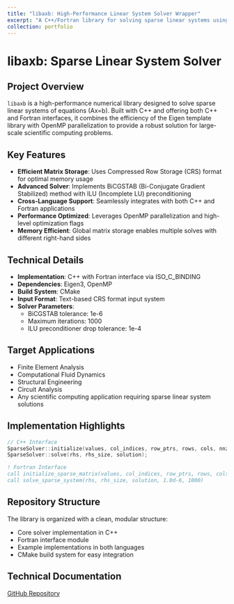 ```yaml
---
title: "libaxb: High-Performance Linear System Solver Wrapper"
excerpt: "A C++/Fortran library for solving sparse linear systems using BiCGSTAB with ILU preconditioning, featuring OpenMP parallelization and a robust CRS format matrix input system.<br/><img src='/images/libaxb-diagram.png'>"
collection: portfolio
---
```


# libaxb: Sparse Linear System Solver

## Project Overview
`libaxb` is a high-performance numerical library designed to solve sparse linear systems of equations (Ax=b). Built with C++ and offering both C++ and Fortran interfaces, it combines the efficiency of the Eigen template library with OpenMP parallelization to provide a robust solution for large-scale scientific computing problems.

## Key Features
- **Efficient Matrix Storage**: Uses Compressed Row Storage (CRS) format for optimal memory usage
- **Advanced Solver**: Implements BiCGSTAB (Bi-Conjugate Gradient Stabilized) method with ILU (Incomplete LU) preconditioning
- **Cross-Language Support**: Seamlessly integrates with both C++ and Fortran applications
- **Performance Optimized**: Leverages OpenMP parallelization and high-level optimization flags
- **Memory Efficient**: Global matrix storage enables multiple solves with different right-hand sides

## Technical Details
- **Implementation**: C++ with Fortran interface via ISO_C_BINDING
- **Dependencies**: Eigen3, OpenMP
- **Build System**: CMake
- **Input Format**: Text-based CRS format input system
- **Solver Parameters**:
  - BiCGSTAB tolerance: 1e-6
  - Maximum iterations: 1000
  - ILU preconditioner drop tolerance: 1e-4

## Target Applications
- Finite Element Analysis
- Computational Fluid Dynamics
- Structural Engineering
- Circuit Analysis
- Any scientific computing application requiring sparse linear system solutions

## Implementation Highlights
```cpp
// C++ Interface
SparseSolver::initialize(values, col_indices, row_ptrs, rows, cols, nnz);
SparseSolver::solve(rhs, rhs_size, solution);
```

```fortran
! Fortran Interface
call initialize_sparse_matrix(values, col_indices, row_ptrs, rows, cols, nnz)
call solve_sparse_system(rhs, rhs_size, solution, 1.0d-6, 1000)
```

## Repository Structure
The library is organized with a clean, modular structure:
- Core solver implementation in C++
- Fortran interface module
- Example implementations in both languages
- CMake build system for easy integration

## Technical Documentation
[GitHub Repository](https://github.com/divyaprakash-iitd/libaxb)
